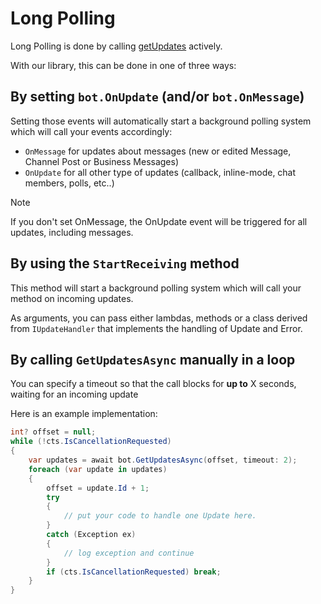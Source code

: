 # Long Polling

Long Polling is done by calling [getUpdates](https://core.telegram.org/bots/api#getupdates) actively.

With our library, this can be done in one of three ways:

## By setting `bot.OnUpdate` (and/or `bot.OnMessage`)

Setting those events will automatically start a background polling system which will call your events accordingly:
- `OnMessage` for updates about messages (new or edited Message, Channel Post or Business Messages)
- `OnUpdate` for all other type of updates (callback, inline-mode, chat members, polls, etc..)

> [!NOTE]
> If you don't set OnMessage, the OnUpdate event will be triggered for all updates, including messages.

## By using the `StartReceiving` method

This method will start a background polling system which will call your method on incoming updates.

As arguments, you can pass either lambdas, methods or a class derived from `IUpdateHandler` that implements the handling of Update and Error.

## By calling `GetUpdatesAsync` manually in a loop

You can specify a timeout so that the call blocks for **up to** X seconds, waiting for an incoming update

Here is an example implementation:
```csharp
int? offset = null;
while (!cts.IsCancellationRequested)
{
    var updates = await bot.GetUpdatesAsync(offset, timeout: 2);
    foreach (var update in updates)
    {
        offset = update.Id + 1;
        try
        {
            // put your code to handle one Update here.
        }
        catch (Exception ex)
        {
            // log exception and continue
        }
        if (cts.IsCancellationRequested) break;
    }
}
```